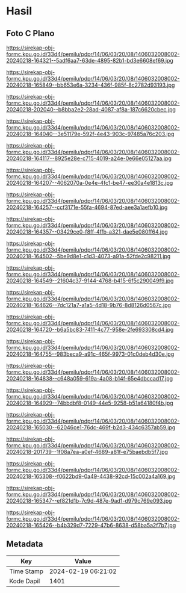 # Hasil

## Foto C Plano

https://sirekap-obj-formc.kpu.go.id/33d4/pemilu/pdpr/14/06/03/20/08/1406032008002-20240218-164321--5adf6aa7-63de-4895-82b1-bd3e6608ef69.jpg

https://sirekap-obj-formc.kpu.go.id/33d4/pemilu/pdpr/14/06/03/20/08/1406032008002-20240218-165849--bb653e6a-3234-436f-985f-8c2782d93193.jpg

https://sirekap-obj-formc.kpu.go.id/33d4/pemilu/pdpr/14/06/03/20/08/1406032008002-20240218-202040--b8bba2e2-28ad-4087-af8a-187c6620cbec.jpg

https://sirekap-obj-formc.kpu.go.id/33d4/pemilu/pdpr/14/06/03/20/08/1406032008002-20240218-164040--3e51179e-592f-4e43-903c-97485a76c203.jpg

https://sirekap-obj-formc.kpu.go.id/33d4/pemilu/pdpr/14/06/03/20/08/1406032008002-20240218-164117--8925e28e-c715-4019-a24e-0e66e05127aa.jpg

https://sirekap-obj-formc.kpu.go.id/33d4/pemilu/pdpr/14/06/03/20/08/1406032008002-20240218-164207--4062070a-0e4e-4fc1-be47-ee30a4e1813c.jpg

https://sirekap-obj-formc.kpu.go.id/33d4/pemilu/pdpr/14/06/03/20/08/1406032008002-20240218-164257--ccf3171e-55fa-4694-87ed-aee3a1aefb10.jpg

https://sirekap-obj-formc.kpu.go.id/33d4/pemilu/pdpr/14/06/03/20/08/1406032008002-20240218-164357--03429ce0-f8ff-4ffb-a321-dae5e080ff64.jpg

https://sirekap-obj-formc.kpu.go.id/33d4/pemilu/pdpr/14/06/03/20/08/1406032008002-20240218-164502--5be9d8e1-c1d3-4073-a91a-52fde2c98211.jpg

https://sirekap-obj-formc.kpu.go.id/33d4/pemilu/pdpr/14/06/03/20/08/1406032008002-20240218-164549--21604c37-9144-4768-b415-6f5c290049f9.jpg

https://sirekap-obj-formc.kpu.go.id/33d4/pemilu/pdpr/14/06/03/20/08/1406032008002-20240218-164626--7dc121a7-a1a5-4d18-9b76-8d8126d0567c.jpg

https://sirekap-obj-formc.kpu.go.id/33d4/pemilu/pdpr/14/06/03/20/08/1406032008002-20240218-164720--b6a5bc83-7411-4c77-958e-2fe693308cd4.jpg

https://sirekap-obj-formc.kpu.go.id/33d4/pemilu/pdpr/14/06/03/20/08/1406032008002-20240218-164755--983beca9-a91c-465f-9973-01c0deb4d30e.jpg

https://sirekap-obj-formc.kpu.go.id/33d4/pemilu/pdpr/14/06/03/20/08/1406032008002-20240218-164838--c648a059-619a-4a08-b14f-65e4dbccad17.jpg

https://sirekap-obj-formc.kpu.go.id/33d4/pemilu/pdpr/14/06/03/20/08/1406032008002-20240218-164929--74bbdbf8-0149-44e5-9258-b51a64180f4b.jpg

https://sirekap-obj-formc.kpu.go.id/33d4/pemilu/pdpr/14/06/03/20/08/1406032008002-20240218-165030--62046ce1-76dc-469f-b2d3-434c6357ab59.jpg

https://sirekap-obj-formc.kpu.go.id/33d4/pemilu/pdpr/14/06/03/20/08/1406032008002-20240218-201739--1f08a7ea-a0ef-4689-a81f-e75baebdb5f7.jpg

https://sirekap-obj-formc.kpu.go.id/33d4/pemilu/pdpr/14/06/03/20/08/1406032008002-20240218-165308--f0622bd9-0a49-4438-92cd-15c002a4a169.jpg

https://sirekap-obj-formc.kpu.go.id/33d4/pemilu/pdpr/14/06/03/20/08/1406032008002-20240218-165347--ef821d1b-7c9d-487e-9ad1-d979c769e093.jpg

https://sirekap-obj-formc.kpu.go.id/33d4/pemilu/pdpr/14/06/03/20/08/1406032008002-20240218-165426--b4b329d7-7229-47b6-8638-d58ba5a2f7b7.jpg


## Metadata

| Key        | Value               |
| ---------- | ------------------- |
| Time Stamp | 2024-02-19 06:21:02 |
| Kode Dapil | 1401                |



